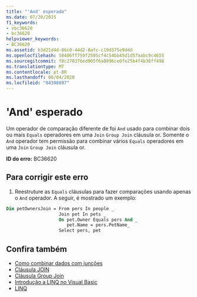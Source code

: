 ```yaml
---
title: "'And' esperado"
ms.date: 07/20/2015
f1_keywords:
- vbc36620
- bc36620
helpviewer_keywords:
- BC36620
ms.assetid: b3d21d4d-86c0-44d2-8afc-c19d375e9ddd
ms.openlocfilehash: 50406ff759f2505cf4c54bb45d1d57aabc9c4655
ms.sourcegitcommit: f8c270376ed905f6a8896ce0fe25b4f4b38ff498
ms.translationtype: MT
ms.contentlocale: pt-BR
ms.lasthandoff: 06/04/2020
ms.locfileid: "84398897"
---
```

# <a name="and-expected"></a>'And' esperado
Um operador de comparação diferente de foi `And` usado para combinar dois ou mais `Equals` operadores em uma `Join` `Group Join` cláusula or. Somente o `And` operador tem permissão para combinar vários `Equals` operadores em uma `Join` `Group Join` cláusula or.  
  
 **ID do erro:** BC36620  
  
## <a name="to-correct-this-error"></a>Para corrigir este erro  
  
1. Reestruture as `Equals` cláusulas para fazer comparações usando apenas o `And` operador. A seguir, é mostrado um exemplo:  
  
```vb  
Dim petOwnersJoin = From pers In people _  
                    Join pet In pets _  
                    On pet.Owner Equals pers And _  
                       pet.Name = pers.PetName_  
                    Select pers, pet  
```  
  
## <a name="see-also"></a>Confira também

- [Como combinar dados com junções](../programming-guide/language-features/linq/how-to-combine-data-with-linq-by-using-joins.md)
- [Cláusula JOIN](../language-reference/queries/join-clause.md)
- [Cláusula Group Join](../language-reference/queries/group-join-clause.md)
- [Introdução a LINQ no Visual Basic](../programming-guide/language-features/linq/introduction-to-linq.md)
- [LINQ](../programming-guide/language-features/linq/index.md)
